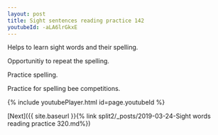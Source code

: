 ```yaml
---
layout: post
title: Sight sentences reading practice 142
youtubeId: -aLA6lrGkxE
---
```

 
 
Helps to learn sight words and their spelling.

Opportunitiy to repeat the spelling. 

Practice spelling. 
 
Practice for spelling bee competitions. 
 
{% include youtubePlayer.html id=page.youtubeId %}
 
 

[Next]({{ site.baseurl }}{% link  split2/_posts/2019-03-24-Sight words reading practice 320.md%})
 
